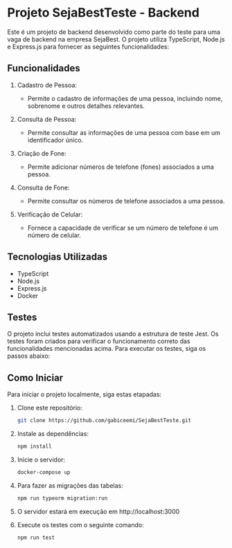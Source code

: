 # Projeto SejaBestTeste - Backend

Este é um projeto de backend desenvolvido como parte do teste para uma vaga de backend na empresa SejaBest. O projeto utiliza TypeScript, Node.js e Express.js para fornecer as seguintes funcionalidades:

## Funcionalidades

1. Cadastro de Pessoa:
   - Permite o cadastro de informações de uma pessoa, incluindo nome, sobrenome e outros detalhes relevantes.

2. Consulta de Pessoa:
   - Permite consultar as informações de uma pessoa com base em um identificador único.

3. Criação de Fone:
   - Permite adicionar números de telefone (fones) associados a uma pessoa.

4. Consulta de Fone:
   - Permite consultar os números de telefone associados a uma pessoa.

5. Verificação de Celular:
   - Fornece a capacidade de verificar se um número de telefone é um número de celular.

## Tecnologias Utilizadas

- TypeScript
- Node.js
- Express.js
- Docker

## Testes

O projeto inclui testes automatizados usando a estrutura de teste Jest. Os testes foram criados para verificar o funcionamento correto das funcionalidades mencionadas acima. Para executar os testes, siga os passos abaixo:

## Como Iniciar

Para iniciar o projeto localmente, siga estas etapadas:

1. Clone este repositório:

   ```bash
   git clone https://github.com/gabiceemi/SejaBestTeste.git

2. Instale as dependências:

   ```bash
   npm install
   
3. Inicie o servidor:

   ```bash
   docker-compose up

4. Para fazer as migrações das tabelas:

   ```bash
   npm run typeorm migration:run
   
5. O servidor estará em execução em http://localhost:3000

6. Execute os testes com o seguinte comando:

   ```bash
   npm run test
